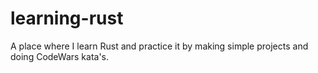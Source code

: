 # learning-rust

A place where I learn Rust and practice it by making simple projects and doing CodeWars kata's.
